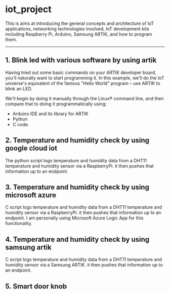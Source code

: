 # iot_project
This is aims at introducing the general concepts and architecture of IoT applications, networking technologies involved, IoT development kits including Raspberry Pi, Arduino, Samsung ARTIK, and how to program them.

---
## 1. Blink led with various software by using artik
Having tried out some basic commands on your ARTIK developer board, you'll naturally want to start programming it. In this example, we'll do the IoT universe's equivalent of the famous "Hello World" program – use ARTIK to blink an LED.

We'll begin by doing it manually through the Linux® command line, and then compare that to doing it programmatically using:

- Arduino IDE and its library for ARTIK
- Python
- C code.

## 2. Temperature and humidity check by using google cloud iot
The python script logs temperature and humidity data from a DHT11 temperature and humidity sensor via a RaspberryPi. it then pushes that information up to an endpoint.

## 3. Temperature and humidity check by using microsoft azure
C script logs temperature and humidity data from a DHT11 temperature and humidity sensor via a RaspberryPi. it then pushes that information up to an endpoint. I am personally using Microsoft Azure Logic App for this functionality.

## 4. Temperature and humidity check by using samsung artik
C script logs temperature and humidity data from a DHT11 temperature and humidity sensor via a Samsung ARTIK. it then pushes that information up to an endpoint.

## 5. Smart door knob

